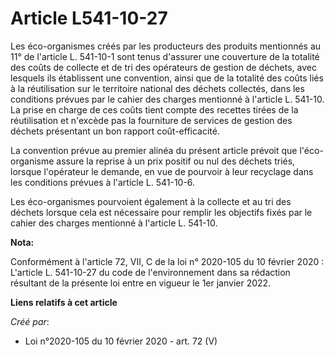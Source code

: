 # Article L541-10-27

Les éco-organismes créés par les producteurs des produits mentionnés au 11° de l'article L. 541-10-1 sont tenus d'assurer une
couverture de la totalité des coûts de collecte et de tri des opérateurs de gestion de déchets, avec lesquels ils établissent
une convention, ainsi que de la totalité des coûts liés à la réutilisation sur le territoire national des déchets collectés,
dans les conditions prévues par le cahier des charges mentionné à l'article L. 541-10. La prise en charge de ces coûts tient
compte des recettes tirées de la réutilisation et n'excède pas la fourniture de services de gestion des déchets présentant un
bon rapport coût-efficacité.

La convention prévue au premier alinéa du présent article prévoit que l'éco-organisme assure la reprise à un prix positif ou
nul des déchets triés, lorsque l'opérateur le demande, en vue de pourvoir à leur recyclage dans les conditions prévues à
l'article L. 541-10-6.

Les éco-organismes pourvoient également à la collecte et au tri des déchets lorsque cela est nécessaire pour remplir les
objectifs fixés par le cahier des charges mentionné à l'article L. 541-10.

**Nota:**

Conformément à l'article 72, VII, C de la loi n° 2020-105 du 10 février 2020 : L'article L. 541-10-27 du code de
l'environnement dans sa rédaction résultant de la présente loi entre en vigueur le 1er janvier 2022.

**Liens relatifs à cet article**

_Créé par_:

  - Loi n°2020-105 du 10 février 2020 - art. 72 (V)
